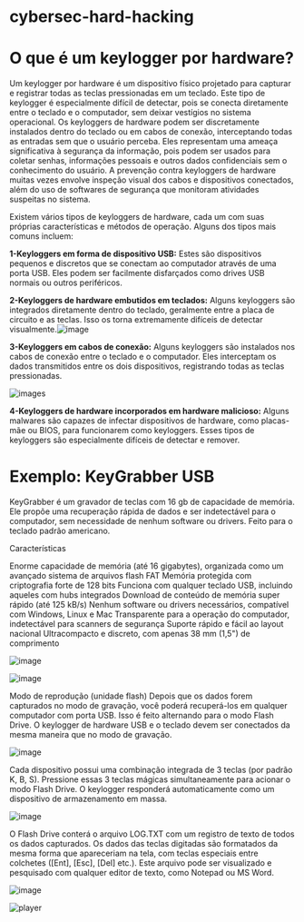 # cybersec-hard-hacking

# O que é um keylogger por hardware?

Um keylogger por hardware é um dispositivo físico projetado para capturar e registrar todas as teclas pressionadas em um teclado. Este tipo de keylogger é especialmente difícil de detectar, pois se conecta diretamente entre o teclado e o computador, sem deixar vestígios no sistema operacional. Os keyloggers de hardware podem ser discretamente instalados dentro do teclado ou em cabos de conexão, interceptando todas as entradas sem que o usuário perceba. Eles representam uma ameaça significativa à segurança da informação, pois podem ser usados para coletar senhas, informações pessoais e outros dados confidenciais sem o conhecimento do usuário. A prevenção contra keyloggers de hardware muitas vezes envolve inspeção visual dos cabos e dispositivos conectados, além do uso de softwares de segurança que monitoram atividades suspeitas no sistema.

Existem vários tipos de keyloggers de hardware, cada um com suas próprias características e métodos de operação. Alguns dos tipos mais comuns incluem:

**1-Keyloggers em forma de dispositivo USB:** Estes são dispositivos pequenos e discretos que se conectam ao computador através de uma porta USB. Eles podem ser facilmente disfarçados como drives USB normais ou outros periféricos. 

 
 **2-Keyloggers de hardware embutidos em teclados:** Alguns keyloggers são integrados diretamente dentro do teclado, geralmente entre a placa de circuito e as teclas. Isso os torna extremamente difíceis de detectar visualmente.![image](https://github.com/stnert/cybersec-hard-hacking/assets/44845442/a846a26e-0422-4356-aab7-a458c078837b)
    
 **3-Keyloggers em cabos de conexão:** Alguns keyloggers são instalados nos cabos de conexão entre o teclado e o computador. Eles interceptam os dados transmitidos entre os dois dispositivos, registrando todas as teclas pressionadas. 
 
 ![images](https://github.com/stnert/cybersec-hard-hacking/assets/44845442/a5db10d0-0f32-4e56-b102-9a8a3037dec4)
    
 **4-Keyloggers de hardware incorporados em hardware malicioso:** Alguns malwares são capazes de infectar dispositivos de hardware, como placas-mãe ou BIOS, para funcionarem como keyloggers. Esses tipos de keyloggers são especialmente difíceis de detectar e remover.


# Exemplo: KeyGrabber USB
KeyGrabber é um gravador de teclas com 16 gb de capacidade de memória. Ele propõe uma recuperação rápida de dados e ser indetectável para o computador, sem necessidade de nenhum software ou drivers. Feito para o  teclado padrão americano.























 Características

Enorme capacidade de memória (até 16 gigabytes), organizada como um avançado sistema de arquivos flash FAT
Memória protegida com criptografia forte de 128 bits
Funciona com qualquer teclado USB, incluindo aqueles com hubs integrados
Download de conteúdo de memória super rápido (até 125 kB/s)
Nenhum software ou drivers necessários, compatível com Windows, Linux e Mac
Transparente para a operação do computador, indetectável para scanners de segurança
Suporte rápido e fácil ao layout nacional
Ultracompacto e discreto, com apenas 38 mm (1,5") de comprimento

![image](https://github.com/stnert/cybersec-hard-hacking/assets/48295298/64d074ed-6199-4b34-b038-07d41f77a82c)

![image](https://github.com/stnert/cybersec-hard-hacking/assets/48295298/ffa4d56e-62fc-416e-9ad8-0b6df090aa26)


Modo de reprodução (unidade flash)
Depois que os dados forem capturados no modo de gravação, você poderá recuperá-los em qualquer computador com porta USB. Isso é feito alternando para o modo Flash Drive. O keylogger de hardware USB e o teclado devem ser conectados da mesma maneira que no modo de gravação.

![image](https://github.com/stnert/cybersec-hard-hacking/assets/48295298/a2afffd4-b054-467c-9b90-258340e47fec)


Cada dispositivo possui uma combinação integrada de 3 teclas (por padrão K, B, S).
Pressione essas 3 teclas mágicas simultaneamente para acionar o modo Flash Drive. O keylogger responderá automaticamente como um dispositivo de armazenamento em massa.

![image](https://github.com/stnert/cybersec-hard-hacking/assets/48295298/f56f7e5c-27f9-4c86-8b8e-34b04bf02eb1)



O Flash Drive conterá o arquivo LOG.TXT com um registro de texto de todos os dados capturados. Os dados das teclas digitadas são formatados da mesma forma que apareceriam na tela, com teclas especiais entre colchetes ([Ent], [Esc], [Del] etc.). Este arquivo pode ser visualizado e pesquisado com qualquer editor de texto, como Notepad ou MS Word.

![image](https://github.com/stnert/cybersec-hard-hacking/assets/48295298/da664947-7a34-47c7-89af-3f036d1659d2)


![player](https://youtu.be/orMFtIBj-Y0)




 
